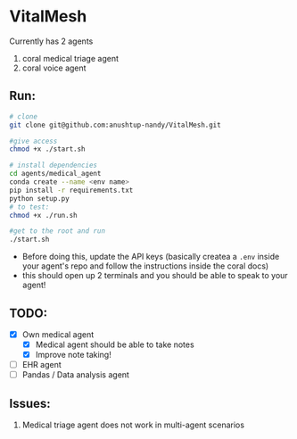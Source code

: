 # VitalMesh

Currently has 2 agents 
1. coral medical triage agent
2. coral voice agent

## Run:
```bash
# clone 
git clone git@github.com:anushtup-nandy/VitalMesh.git

#give access
chmod +x ./start.sh

# install dependencies
cd agents/medical_agent
conda create --name <env name>
pip install -r requirements.txt
python setup.py
# to test:
chmod +x ./run.sh
```

```bash
#get to the root and run
./start.sh
```
- Before doing this, update the API keys (basically createa a `.env` inside your agent's repo and follow the instructions inside the coral docs)
- this should open up 2 terminals and you should be able to speak to your agent!

## TODO:
- [X] Own medical agent
    - [X] Medical agent should be able to take notes
    - [X] Improve note taking!
- [ ] EHR agent
- [ ] Pandas / Data analysis agent

## Issues:
1. Medical triage agent does not work in multi-agent scenarios
